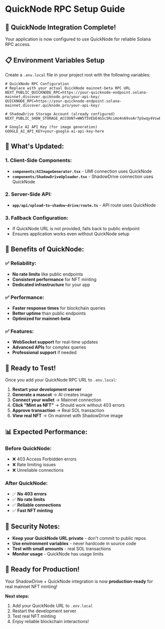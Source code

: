 # QuickNode RPC Setup Guide

## 🚀 **QuickNode Integration Complete!**

Your application is now configured to use QuickNode for reliable Solana RPC access.

## 📋 **Environment Variables Setup**

Create a `.env.local` file in your project root with the following variables:

```env
# QuickNode RPC Configuration
# Replace with your actual QuickNode mainnet-beta RPC URL
NEXT_PUBLIC_QUICKNODE_RPC=https://your-quicknode-endpoint.solana-mainnet.discover.quiknode.pro/your-api-key/
QUICKNODE_RPC=https://your-quicknode-endpoint.solana-mainnet.discover.quiknode.pro/your-api-key/

# ShadowDrive Storage Account (already configured)
NEXT_PUBLIC_SHDW_STORAGE_ACCOUNT=WW5T5VEbE4GSc5Rcimo4nA9voAr7pSwqy4VswEUqWh4

# Google AI API Key (for image generation)
GOOGLE_AI_API_KEY=your-google-ai-api-key-here
```

## 🔧 **What's Updated:**

### **1. Client-Side Components:**
- **`components/AIImageGenerator.tsx`** - UMI connection uses QuickNode
- **`components/ShadowDriveUploader.tsx`** - ShadowDrive connection uses QuickNode

### **2. Server-Side API:**
- **`app/api/upload-to-shadow-drive/route.ts`** - API route uses QuickNode

### **3. Fallback Configuration:**
- If QuickNode URL is not provided, falls back to public endpoint
- Ensures application works even without QuickNode setup

## 🎯 **Benefits of QuickNode:**

### **✅ Reliability:**
- **No rate limits** like public endpoints
- **Consistent performance** for NFT minting
- **Dedicated infrastructure** for your app

### **✅ Performance:**
- **Faster response times** for blockchain queries
- **Better uptime** than public endpoints
- **Optimized for mainnet-beta**

### **✅ Features:**
- **WebSocket support** for real-time updates
- **Advanced APIs** for complex queries
- **Professional support** if needed

## 🚀 **Ready to Test!**

Once you add your QuickNode RPC URL to `.env.local`:

1. **Restart your development server**
2. **Generate a mascot** → AI creates image
3. **Connect your wallet** → Mainnet connection
4. **Click "Mint as NFT"** → Should work without 403 errors
5. **Approve transaction** → Real SOL transaction
6. **View real NFT** → On mainnet with ShadowDrive image

## 📊 **Expected Performance:**

### **Before QuickNode:**
- ❌ 403 Access Forbidden errors
- ❌ Rate limiting issues
- ❌ Unreliable connections

### **After QuickNode:**
- ✅ **No 403 errors**
- ✅ **No rate limits**
- ✅ **Reliable connections**
- ✅ **Fast NFT minting**

## 🔐 **Security Notes:**

- **Keep your QuickNode URL private** - don't commit to public repos
- **Use environment variables** - never hardcode in source code
- **Test with small amounts** - real SOL transactions
- **Monitor usage** - QuickNode has usage limits

## 🎉 **Ready for Production!**

Your ShadowDrive + QuickNode integration is now **production-ready** for real mainnet NFT minting!

**Next steps:**
1. Add your QuickNode URL to `.env.local`
2. Restart the development server
3. Test real NFT minting
4. Enjoy reliable blockchain interactions! 